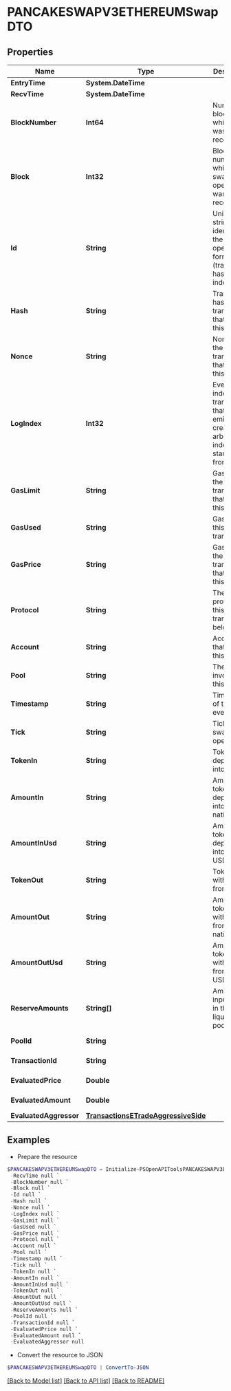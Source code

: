 # PANCAKESWAPV3ETHEREUMSwapDTO
## Properties

Name | Type | Description | Notes
------------ | ------------- | ------------- | -------------
**EntryTime** | **System.DateTime** |  | [optional] 
**RecvTime** | **System.DateTime** |  | [optional] 
**BlockNumber** | **Int64** | Number of block in which entity was recorded. | [optional] 
**Block** | **Int32** | Block number in which the swap operation was recorded. | [optional] 
**Id** | **String** | Unique string identifier of the swap operation, format: (transaction hash)-(log index). | [optional] 
**Hash** | **String** | Transaction hash of the transaction that emitted this event. | [optional] 
**Nonce** | **String** | Nonce of the transaction that emitted this event. | [optional] 
**LogIndex** | **Int32** | Event log index. For transactions that don&#39;t emit event, create arbitrary index starting from 0. | [optional] 
**GasLimit** | **String** | Gas limit of the transaction that emitted this event. | [optional] 
**GasUsed** | **String** | Gas used in this transaction. | [optional] 
**GasPrice** | **String** | Gas price of the transaction that emitted this event. | [optional] 
**Protocol** | **String** | The protocol this transaction belongs to. | [optional] 
**Account** | **String** | Account that emitted this event. | [optional] 
**Pool** | **String** | The pool involving this event. | [optional] 
**Timestamp** | **String** | Timestamp of this event. | [optional] 
**Tick** | **String** | Tick of the swap operation. | [optional] 
**TokenIn** | **String** | Token deposited into pool. | [optional] 
**AmountIn** | **String** | Amount of token deposited into pool in native units. | [optional] 
**AmountInUsd** | **String** | Amount of token deposited into pool in USD. | [optional] 
**TokenOut** | **String** | Token withdrawn from pool. | [optional] 
**AmountOut** | **String** | Amount of token withdrawn from pool in native units. | [optional] 
**AmountOutUsd** | **String** | Amount of token withdrawn from pool in USD. | [optional] 
**ReserveAmounts** | **String[]** | Amount of input tokens in the liquidity pool. | [optional] 
**PoolId** | **String** |  | [optional] [readonly] 
**TransactionId** | **String** |  | [optional] [readonly] 
**EvaluatedPrice** | **Double** |  | [optional] [readonly] 
**EvaluatedAmount** | **Double** |  | [optional] [readonly] 
**EvaluatedAggressor** | [**TransactionsETradeAggressiveSide**](TransactionsETradeAggressiveSide.md) |  | [optional] 

## Examples

- Prepare the resource
```powershell
$PANCAKESWAPV3ETHEREUMSwapDTO = Initialize-PSOpenAPIToolsPANCAKESWAPV3ETHEREUMSwapDTO  -EntryTime null `
 -RecvTime null `
 -BlockNumber null `
 -Block null `
 -Id null `
 -Hash null `
 -Nonce null `
 -LogIndex null `
 -GasLimit null `
 -GasUsed null `
 -GasPrice null `
 -Protocol null `
 -Account null `
 -Pool null `
 -Timestamp null `
 -Tick null `
 -TokenIn null `
 -AmountIn null `
 -AmountInUsd null `
 -TokenOut null `
 -AmountOut null `
 -AmountOutUsd null `
 -ReserveAmounts null `
 -PoolId null `
 -TransactionId null `
 -EvaluatedPrice null `
 -EvaluatedAmount null `
 -EvaluatedAggressor null
```

- Convert the resource to JSON
```powershell
$PANCAKESWAPV3ETHEREUMSwapDTO | ConvertTo-JSON
```

[[Back to Model list]](../README.md#documentation-for-models) [[Back to API list]](../README.md#documentation-for-api-endpoints) [[Back to README]](../README.md)

